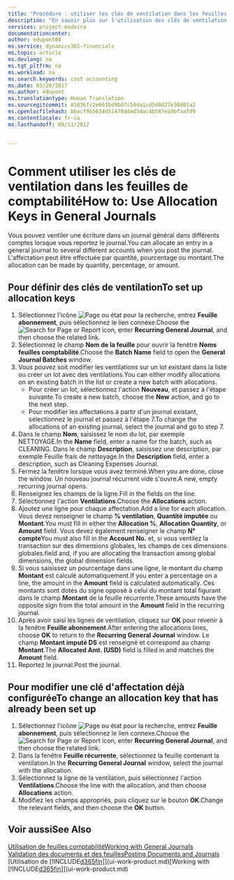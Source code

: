 ```yaml
---
title: "Procédure : utiliser les clés de ventilation dans les feuilles comptabilité | Microsoft Docs"
description: "En savoir plus sur l'utilisation des clés de ventilation dans les feuilles."
services: project-madeira
documentationcenter: 
author: edupont04
ms.service: dynamics365-financials
ms.topic: article
ms.devlang: na
ms.tgt_pltfrm: na
ms.workload: na
ms.search.keywords: cost accounting
ms.date: 03/29/2017
ms.author: edupont
ms.translationtype: Human Translation
ms.sourcegitcommit: 81636fc2e661bd9b07c54da1cd5d0d27e30d01a2
ms.openlocfilehash: bbacf9b5634d51478dd4d54ac4b587ea9bfaaf99
ms.contentlocale: fr-ca
ms.lasthandoff: 09/11/2017


---
```

# <a name="how-to-use-allocation-keys-in-general-journals"></a><span data-ttu-id="3a3d7-103">Comment utiliser les clés de ventilation dans les feuilles de comptabilité</span><span class="sxs-lookup"><span data-stu-id="3a3d7-103">How to: Use Allocation Keys in General Journals</span></span>
<span data-ttu-id="3a3d7-104">Vous pouvez ventiler une écriture dans un journal général dans différents comptes lorsque vous reportez le journal.</span><span class="sxs-lookup"><span data-stu-id="3a3d7-104">You can allocate an entry in a general journal to several different accounts when you post the journal.</span></span> <span data-ttu-id="3a3d7-105">L'affectation peut être effectuée par quantité, pourcentage ou montant.</span><span class="sxs-lookup"><span data-stu-id="3a3d7-105">The allocation can be made by quantity, percentage, or amount.</span></span>

## <a name="to-set-up-allocation-keys"></a><span data-ttu-id="3a3d7-106">Pour définir des clés de ventilation</span><span class="sxs-lookup"><span data-stu-id="3a3d7-106">To set up allocation keys</span></span>
1. <span data-ttu-id="3a3d7-107">Sélectionnez l'icône ![Page ou état pour la recherche](media/ui-search/search_small.png "icône Page ou état pour la recherche"), entrez **Feuille abonnement**, puis sélectionnez le lien connexe.</span><span class="sxs-lookup"><span data-stu-id="3a3d7-107">Choose the ![Search for Page or Report](media/ui-search/search_small.png "Search for Page or Report icon") icon, enter **Recurring General Journal**, and then choose the related link.</span></span>
2. <span data-ttu-id="3a3d7-108">Sélectionnez le champ **Nom de la feuille** pour ouvrir la fenêtre **Noms feuilles comptabilité**.</span><span class="sxs-lookup"><span data-stu-id="3a3d7-108">Choose the **Batch Name** field to open the **General Journal Batches** window.</span></span>
3. <span data-ttu-id="3a3d7-109">Vous pouvez soit modifier les ventilations sur un lot existant dans la liste ou créer un lot avec des ventilations.</span><span class="sxs-lookup"><span data-stu-id="3a3d7-109">You can either modify allocations on an existing batch in the list or create a new batch with allocations.</span></span>
   * <span data-ttu-id="3a3d7-110">Pour créer un lot, sélectionnez l'action **Nouveau**, et passez à l'étape suivante.</span><span class="sxs-lookup"><span data-stu-id="3a3d7-110">To create a new batch, choose the **New** action, and go to the next step.</span></span>
   * <span data-ttu-id="3a3d7-111">Pour modifier les affectations à partir d'un journal existant, sélectionnez le journal et passez à l'étape 7.</span><span class="sxs-lookup"><span data-stu-id="3a3d7-111">To change the allocations of an existing journal, select the journal and go to step 7.</span></span>    
4. <span data-ttu-id="3a3d7-112">Dans le champ **Nom**, saisissez le nom du lot, par exemple NETTOYAGE.</span><span class="sxs-lookup"><span data-stu-id="3a3d7-112">In the **Name** field, enter a name for the batch, such as CLEANING.</span></span> <span data-ttu-id="3a3d7-113">Dans le champ **Description**, saisissez une description, par exemple Feuille frais de nettoyage.</span><span class="sxs-lookup"><span data-stu-id="3a3d7-113">In the **Description** field, enter a description, such as Cleaning Expenses Journal.</span></span>
5. <span data-ttu-id="3a3d7-114">Fermez la fenêtre lorsque vous avez terminé.</span><span class="sxs-lookup"><span data-stu-id="3a3d7-114">When you are done, close the window.</span></span> <span data-ttu-id="3a3d7-115">Un nouveau journal récurrent vide s'ouvre.</span><span class="sxs-lookup"><span data-stu-id="3a3d7-115">A new, empty recurring journal opens.</span></span>
6. <span data-ttu-id="3a3d7-116">Renseignez les champs de la ligne.</span><span class="sxs-lookup"><span data-stu-id="3a3d7-116">Fill in the fields on the line.</span></span>
7. <span data-ttu-id="3a3d7-117">Sélectionnez l'action **Ventilations**.</span><span class="sxs-lookup"><span data-stu-id="3a3d7-117">Choose the **Allocations** action.</span></span>
8. <span data-ttu-id="3a3d7-118">Ajoutez une ligne pour chaque affectation.</span><span class="sxs-lookup"><span data-stu-id="3a3d7-118">Add a line for each allocation.</span></span> <span data-ttu-id="3a3d7-119">Vous devez renseigner le champ **% ventilation**, **Quantité imputée** ou **Montant**.</span><span class="sxs-lookup"><span data-stu-id="3a3d7-119">You must fill in either the **Allocation %**, **Allocation Quantity**, or **Amount** field.</span></span> <span data-ttu-id="3a3d7-120">Vous devez également renseigner le champ **N° compte**</span><span class="sxs-lookup"><span data-stu-id="3a3d7-120">You must also fill in the **Account No.**</span></span> <span data-ttu-id="3a3d7-121">et, si vous ventilez la transaction sur des dimensions globales, les champs de ces dimensions globales.</span><span class="sxs-lookup"><span data-stu-id="3a3d7-121">field and, if you are allocating the transaction among global dimensions, the global dimension fields.</span></span>
9. <span data-ttu-id="3a3d7-122">Si vous saisissez un pourcentage dans une ligne, le montant du champ **Montant** est calculé automatiquement.</span><span class="sxs-lookup"><span data-stu-id="3a3d7-122">If you enter a percentage on a line, the amount in the **Amount** field is calculated automatically.</span></span> <span data-ttu-id="3a3d7-123">Ces montants sont dotés du signe opposé à celui du montant total figurant dans le champ **Montant** de la feuille récurrente.</span><span class="sxs-lookup"><span data-stu-id="3a3d7-123">These amounts have the opposite sign from the total amount in the **Amount** field in the recurring journal.</span></span>
10. <span data-ttu-id="3a3d7-124">Après avoir saisi les lignes de ventilation, cliquez sur **OK** pour revenir à la fenêtre **Feuille abonnement**.</span><span class="sxs-lookup"><span data-stu-id="3a3d7-124">After entering the allocations lines, choose **OK** to return to the **Recurring General Journal** window.</span></span> <span data-ttu-id="3a3d7-125">Le champ **Montant imputé DS** est renseigné et correspond au champ **Montant**.</span><span class="sxs-lookup"><span data-stu-id="3a3d7-125">The **Allocated Amt. (USD)** field is filled in and matches the **Amount** field.</span></span>
11. <span data-ttu-id="3a3d7-126">Reportez le journal.</span><span class="sxs-lookup"><span data-stu-id="3a3d7-126">Post the journal.</span></span>

## <a name="to-change-an-allocation-key-that-has-already-been-set-up"></a><span data-ttu-id="3a3d7-127">Pour modifier une clé d'affectation déjà configurée</span><span class="sxs-lookup"><span data-stu-id="3a3d7-127">To change an allocation key that has already been set up</span></span>
1. <span data-ttu-id="3a3d7-128">Sélectionnez l'icône ![Page ou état pour la recherche](media/ui-search/search_small.png "icône Page ou état pour la recherche"), entrez **Feuille abonnement**, puis sélectionnez le lien connexe.</span><span class="sxs-lookup"><span data-stu-id="3a3d7-128">Choose the ![Search for Page or Report](media/ui-search/search_small.png "Search for Page or Report icon") icon, enter **Recurring General Journal**, and then choose the related link.</span></span>
2. <span data-ttu-id="3a3d7-129">Dans la fenêtre **Feuille récurrente**, sélectionnez la feuille contenant la ventilation.</span><span class="sxs-lookup"><span data-stu-id="3a3d7-129">In the **Recurring General Journal** window, select the journal with the allocation.</span></span>
3. <span data-ttu-id="3a3d7-130">Sélectionnez la ligne de la ventilation, puis sélectionnez l'action **Ventilations**.</span><span class="sxs-lookup"><span data-stu-id="3a3d7-130">Choose the line with the allocation, and then choose **Allocations** action.</span></span>
4. <span data-ttu-id="3a3d7-131">Modifiez les champs appropriés, puis cliquez sur le bouton **OK**.</span><span class="sxs-lookup"><span data-stu-id="3a3d7-131">Change the relevant fields, and then choose the **OK** button.</span></span>

## <a name="see-also"></a><span data-ttu-id="3a3d7-132">Voir aussi</span><span class="sxs-lookup"><span data-stu-id="3a3d7-132">See Also</span></span>
[<span data-ttu-id="3a3d7-133">Utilisation de feuilles comptabilité</span><span class="sxs-lookup"><span data-stu-id="3a3d7-133">Working with General Journals</span></span>](ui-work-general-journals.md)  
[<span data-ttu-id="3a3d7-134">Validation des documents et des feuilles</span><span class="sxs-lookup"><span data-stu-id="3a3d7-134">Posting Documents and Journals</span></span>](ui-post-documents-journals.md)  
<span data-ttu-id="3a3d7-135">[Utilisation de [!INCLUDE[d365fin](includes/d365fin_md.md)]](ui-work-product.md)</span><span class="sxs-lookup"><span data-stu-id="3a3d7-135">[Working with [!INCLUDE[d365fin](includes/d365fin_md.md)]](ui-work-product.md)</span></span>

